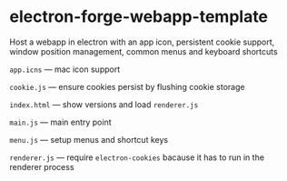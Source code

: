 # electron-forge-webapp-template

Host a webapp in electron with an app icon, persistent cookie support, window position management, common menus and keyboard shortcuts

`app.icns` &mdash; mac icon support

`cookie.js` &mdash; ensure cookies persist by flushing cookie storage

`index.html` &mdash; show versions and load `renderer.js`

`main.js` &mdash; main entry point

`menu.js` &mdash; setup menus and shortcut keys

`renderer.js` &mdash; require `electron-cookies` bacause it has to run in the renderer process